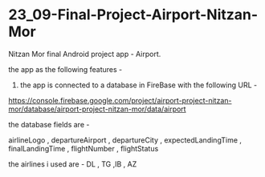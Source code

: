 # 23_09-Final-Project-Airport-Nitzan-Mor

Nitzan Mor final Android project app - Airport.

the app as the following features -

1. the app is connected to a database in FireBase with the following URL -  

https://console.firebase.google.com/project/airport-project-nitzan-mor/database/airport-project-nitzan-mor/data/airport

the database fields are - 

airlineLogo , departureAirport , departureCity , expectedLandingTime , finalLandingTime , flightNumber , flightStatus

the airlines i used are - DL , TG ,IB , AZ
